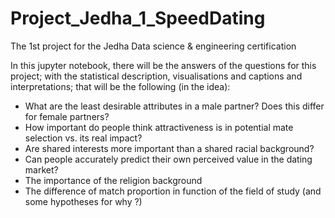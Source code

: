 # Project_Jedha_1_SpeedDating
The 1st project for the Jedha Data science &amp; engineering certification

In this jupyter notebook, there will be the answers of the questions for this project; with the statistical description, visualisations and captions and interpretations; that will be the following (in the idea):

* What are the least desirable attributes in a male partner? Does this differ for female partners?
* How important do people think attractiveness is in potential mate selection vs. its real impact?
* Are shared interests more important than a shared racial background?
* Can people accurately predict their own perceived value in the dating market?
* The importance of the religion background
* The difference of match proportion in function of the field of study (and some hypotheses for why ?)
